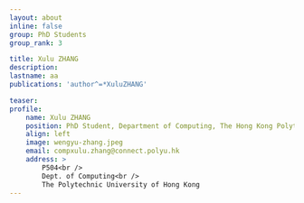 ```yaml
---
layout: about
inline: false
group: PhD Students
group_rank: 3

title: Xulu ZHANG
description: 
lastname: aa
publications: 'author^=*XuluZHANG'

teaser: 
profile:
    name: Xulu ZHANG
    position: PhD Student, Department of Computing, The Hong Kong Polytechnic University
    align: left
    image: wengyu-zhang.jpeg
    email: compxulu.zhang@connect.polyu.hk
    address: >
        P504<br />
        Dept. of Computing<br />
        The Polytechnic University of Hong Kong
---
```


<!-- # PhD Students

**Xulu ZHANG**

PhD Student, Department of Computing, The Hong Kong Polytechnic University

[Homepage](https://scholar.google.com/citations?user=4UqJoGMAAAAJ)
[Google Scholar](https://scholar.google.com/citations?user=4UqJoGMAAAAJ)
[compxulu.zhang@connect.polyu.hk](mailto:compxulu.zhang@connect.polyu.hk) -->